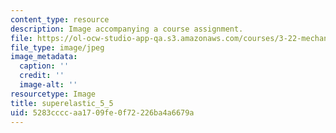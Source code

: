 ```yaml
---
content_type: resource
description: Image accompanying a course assignment.
file: https://ol-ocw-studio-app-qa.s3.amazonaws.com/courses/3-22-mechanical-behavior-of-materials-spring-2008/5283ccccaa1709fe0f72226ba4a6679a_superelastic_5_5.jpg
file_type: image/jpeg
image_metadata:
  caption: ''
  credit: ''
  image-alt: ''
resourcetype: Image
title: superelastic_5_5
uid: 5283cccc-aa17-09fe-0f72-226ba4a6679a
---
```

